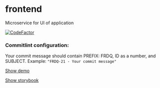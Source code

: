 # frontend
Microservice for UI of application

[![CodeFactor](https://www.codefactor.io/repository/github/programmers-only-group/frontend/badge)](https://www.codefactor.io/repository/github/programmers-only-group/frontend)


### Commitlint configuration:

Your commit message should contain PREFIX: FRDQ, ID as a number, and SUBJECT.
Example: ```"FRDQ-21 - Your commit message"```


[Show demo](https://programmers-only.com/)

[Show storybook](https://geeks-academy.github.io/frontend)

